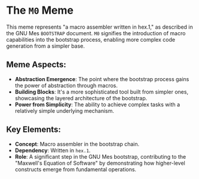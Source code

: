 # The `M0` Meme

This meme represents "a macro assembler written in hex.1," as described in the GNU Mes `BOOTSTRAP` document. `M0` signifies the introduction of macro capabilities into the bootstrap process, enabling more complex code generation from a simpler base.

## Meme Aspects:
- **Abstraction Emergence**: The point where the bootstrap process gains the power of abstraction through macros.
- **Building Blocks**: It's a more sophisticated tool built from simpler ones, showcasing the layered architecture of the bootstrap.
- **Power from Simplicity**: The ability to achieve complex tasks with a relatively simple underlying mechanism.

## Key Elements:
- **Concept**: Macro assembler in the bootstrap chain.
- **Dependency**: Written in `hex.1`.
- **Role**: A significant step in the GNU Mes bootstrap, contributing to the "Maxwell's Equation of Software" by demonstrating how higher-level constructs emerge from fundamental operations.
